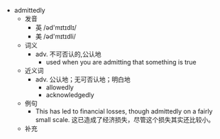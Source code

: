 - admittedly
  - 发音
    - 英 /əd'mɪtɪdlɪ/
    - 美 /əd'mɪtɪdli/
  - 词义
    - adv. 不可否认的,公认地
      - used when you are admitting that something is true
  - 近义词
    - adv. 公认地；无可否认地；明白地
      - allowedly
      - acknowledgedly
  - 例句
    - This has led to financial losses, though admittedly on a fairly small scale. 这已造成了经济损失，尽管这个损失其实还比较小。
  - 补充